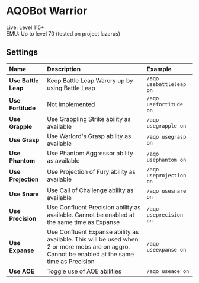 # AQOBot Warrior

Live: Level 115+  
EMU: Up to level 70 (tested on project lazarus)

## Settings

| **Name** | **Description** | **Example** |
| :-- | :----- | :--- |
| **Use Battle Leap** | Keep Battle Leap Warcry up by using Battle Leap | `/aqo usebattleleap on` |
| **Use Fortitude** | Not Implemented | `/aqo usefortitude on` |
| **Use Grapple** | Use Grappling Strike ability as available | `/aqo usegrapple on` |
| **Use Grasp** | Use Warlord's Grasp ability as available | `/aqo usegrasp on` |
| **Use Phantom** | Use Phantom Aggressor ability as available | `/aqo usephantom on` |
| **Use Projection** | Use Projection of Fury ability as available | `/aqo useprojection on` |
| **Use Snare** | Use Call of Challenge ability as available | `/aqo usesnare on` |
| **Use Precision** | Use Confluent Precision ability as available. Cannot be enabled at the same time as Expanse | `/aqo useprecision on` |
| **Use Expanse** | Use Confluent Expanse ability as available. This will be used when 2 or more mobs are on aggro. Cannot be enabled at the same time as Precision | `/aqo useexpanse on` |
| **Use AOE** | Toggle use of AOE abilities | `/aqo useaoe on` |

